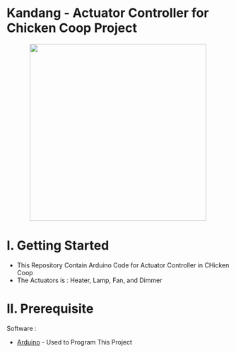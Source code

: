 
# Kandang - Actuator Controller for Chicken Coop Project

<p align="center">
  <img width="400" height="400" src="https://user-images.githubusercontent.com/47783115/120248089-fd49e880-c29f-11eb-8e45-1d1bbce5ac0a.jpg">
</p>

# I. Getting Started
* This Repository Contain Arduino Code for Actuator Controller in CHicken Coop
* The Actuators is : Heater, Lamp, Fan, and Dimmer 
# II. Prerequisite

Software :

* [Arduino](arduino.cc) - Used to Program This Project
